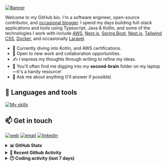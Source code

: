 [![Banner](https://raw.githubusercontent.com/wilfriedago/wilfriedago/main/assets/1.png)][website]

Welcome to my GitHub bio. I'm a software engineer, open-source contributor, and [occasional blogger][blog]. I spend my days building full-stack applications and tools using Typescript, Java & Kotlin, and some of the technologies I work with include [AWS](https://aws.amazon.com/fr/), [Next.js](https://nextjs.org/), [Spring Boot](https://spring.io/projects/spring-boot), [Nest.js](https://nestjs.com/), [Tailwind CSS](https://github.com/tailwindlabs/tailwindcss), [Docker](https://www.docker.com/), and occasionally [Laravel](https://laravel.com/).

- 🔭 Currently diving into Kotlin, and AWS certifications.
- 👯 Open to new work and collaboration opportunities.
- ✍️ I express my thoughts through writing to refine my ideas.
- 🧠 You'll often find me digging into my **second-brain** folder on my laptop—it's a handy resource!
- 💬 Ask me about anything (I'll answer if possible)

## 🎨 Languages and tools

[![My skills](https://skillicons.dev/icons?i=typescript,js,nodejs,nest,java,kotlin,spring,python,fastapi,django,aws,docker,vscode,idea,tailwind&perline=15)](https://wilfriedago.dev/about#skills)

## 📫 Get in touch
[![web](https://img.shields.io/badge/WEBSITE-12100E?logo=google-earth&color=282A36)][website]
[![email](https://img.shields.io/badge/MAIL-12100E?logo=mailgun&color=282A36)][mail]
[![linkedin](https://img.shields.io/badge/LINKEDIN-12100E?logo=linkedin&color=282A36)][linkedin]


<details>
  <summary><b>📊 GitHub Stats</b></summary>
	<br/>
	<p align="left">
		<img width="49.5%" src="https://github-readme-stats.vercel.app/api?username=wilfriedago&show_icons=true&count_private=true&title_color=10b981&icon_color=10b981&theme=react&hide_border=true" />
		<img width="49.5%" src="https://streak-stats.demolab.com/?user=wilfriedago&hide_border=true&theme=react&ring=10b981&fire=fff&currStreakNum=fff&sideLabels=10b981&currStreakLabel=10b981&sideNums=fff" />
	</p>
</details>

<details>
  <summary><b>📅 Recent Github Activity</b></summary>
	<br>

<!--RECENT_ACTIVITY:last_update-->
Last Updated: Wednesday, February 26th, 2025, 4:18:03 AM
<!--RECENT_ACTIVITY:last_update_end-->

<!--RECENT_ACTIVITY:start-->
1. ⭐ Starred [cloudposse/terraform-aws-rds-cluster](https://github.com/cloudposse/terraform-aws-rds-cluster)<br>
2. ⭐ Starred [cloudposse/terraform-aws-budgets](https://github.com/cloudposse/terraform-aws-budgets)<br>
3. ⭐ Starred [cloudposse/terraform-aws-eks-cluster](https://github.com/cloudposse/terraform-aws-eks-cluster)<br>
4. ⭐ Starred [cloudposse/terraform-example-module](https://github.com/cloudposse/terraform-example-module)<br>
5. ⭐ Starred [cloudposse/terraform-aws-elastic-beanstalk-environment](https://github.com/cloudposse/terraform-aws-elastic-beanstalk-environment)<br>
<!--RECENT_ACTIVITY:end-->
</details>

<details>
  <summary><b>🕐 Coding activity (last 7 days)</b></summary>
	<br>

<!--START_SECTION:waka-->

```python
Total Time: 22 hrs 6 mins

Java         9 hrs 33 mins   ██████████▒░░░░░░░░░░░░░░   41.69 %
TypeScript   3 hrs 50 mins   ████▒░░░░░░░░░░░░░░░░░░░░   16.78 %
SQL          1 hr 24 mins    █▓░░░░░░░░░░░░░░░░░░░░░░░   06.14 %
JavaScript   1 hr 8 mins     █▒░░░░░░░░░░░░░░░░░░░░░░░   05.00 %
Other        49 mins         █░░░░░░░░░░░░░░░░░░░░░░░░   03.60 %
```

<!--END_SECTION:waka-->
</details>

[website]: https://wilfriedago.dev
[linkedin]: https://linkedin.com/in/wilfriedago
[blog]: https://wilfriedago.dev/blog
[mail]: mailto:me@wilfriedago.dev
